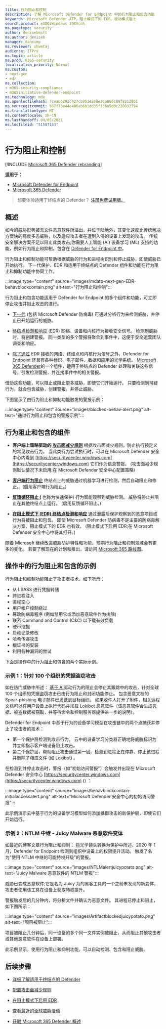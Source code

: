 ```yaml
---
title: 行为阻止和控制
description: 了解 Microsoft Defender for Endpoint 中的行为阻止和包含功能
keywords: Microsoft Defender ATP，阻止模式下的 EDR，被动模式阻止
search.product: eADQiWindows 10XVcnh
ms.pagetype: security
author: denisebmsft
ms.author: deniseb
manager: dansimp
ms.reviewer: shwetaj
audience: ITPro
ms.topic: article
ms.prod: m365-security
localization_priority: Normal
ms.custom:
- next-gen
- edr
ms.collection:
- m365-security-compliance
- m365initiative-defender-endpoint
ms.technology: mde
ms.openlocfilehash: 7cea65292c427cb953e2e8e3ca866c89f83128b1
ms.sourcegitcommit: 987f70e44e406ab6b1dd35f336a9d0c228032794
ms.translationtype: MT
ms.contentlocale: zh-CN
ms.lasthandoff: 04/05/2021
ms.locfileid: "51587163"
---
```

# <a name="behavioral-blocking-and-containment"></a>行为阻止和控制

[!INCLUDE [Microsoft 365 Defender rebranding](../../includes/microsoft-defender.md)]

**适用于：**
- [Microsoft Defender for Endpoint](https://go.microsoft.com/fwlink/p/?linkid=2154037)
- [Microsoft 365 Defender](https://go.microsoft.com/fwlink/?linkid=2118804)

>想要体验适用于终结点的 Defender？ [注册免费试用版。](https://www.microsoft.com/microsoft-365/windows/microsoft-defender-atp?ocid=docs-wdatp-assignaccess-abovefoldlink)

## <a name="overview"></a>概述

如今的威胁形势被无文件恶意软件所溢出[](https://docs.microsoft.com/windows/security/threat-protection/intelligence/fileless-threats)，并位于陆地外，其变化速度比传统解决方案快的高度多态威胁，以及适应攻击者在遭到入侵的设备上发现的攻击。 传统安全解决方案不足以阻止此类攻击;你需要人工智能 (AI) 设备学习 (ML) 支持的功能，例如行为阻止和抑制，包含在 [Defender for Endpoint 中](https://docs.microsoft.com/windows/security)。 

行为阻止和抑制功能可帮助根据威胁的行为和进程树识别和停止威胁，即使威胁已开始执行。 下一代保护、EDR 和适用于终结点的 Defender 组件和功能在行为阻止和抑制功能中协同工作。 

:::image type="content" source="images/mdatp-next-gen-EDR-behavblockcontain.png" alt-text="行为阻止和控制":::

行为阻止和包含功能适用于 Defender for Endpoint 的多个组件和功能，可立即停止攻击并阻止攻击的进行。

- [下一代](https://docs.microsoft.com/windows/security/threat-protection/microsoft-defender-antivirus/microsoft-defender-antivirus-in-windows-10) (包括 Microsoft Defender 防病毒) 可通过分析行为来检测威胁，并停止已开始运行的威胁。

- [终结点检测和响应](https://docs.microsoft.com/microsoft-365/security/defender-endpoint/overview-endpoint-detection-response) (EDR) 网络、设备和内核行为接收安全信号。 检测到威胁时，将创建警报。 同一类型的多个警报将聚合到事件中，这便于安全运营团队调查和响应。

- [除了通过](https://docs.microsoft.com/microsoft-365/security/defender-endpoint/overview-endpoint-detection-response) EDR 接收的网络、终结点和内核行为信号之外，Defender for Endpoint 还具有各种标识、电子邮件、数据和应用的光学系统。 [Microsoft 365 Defender](https://docs.microsoft.com/microsoft-365/security/defender/microsoft-threat-protection)的一个组件，适用于终结点的 Defender 处理和关联这些信号，引发检测警报，并连接事件中的相关警报。

借助这些功能，可以阻止或阻止更多威胁，即使它们开始运行。 只要检测到可疑行为，就会包含威胁，创建警报，并停止威胁。 

下图显示了由行为阻止和抑制功能触发的警报示例：

:::image type="content" source="images/blocked-behav-alert.png" alt-text="通过行为阻止和包含的警报示例":::

## <a name="components-of-behavioral-blocking-and-containment"></a>行为阻止和包含的组件

- **客户端上策略驱动的 [攻击面减少规则](https://docs.microsoft.com/microsoft-365/security/defender-endpoint/attack-surface-reduction)** 根据攻击面减少规则，防止执行预定义的常见攻击行为。 当此类行为尝试执行时，可以在 Microsoft Defender 安全中心内看到 [https://securitycenter.windows.com](https://securitycenter.windows.com) 它们作为信息警报。  (攻击面减少规则默认情况下未启用;在 Microsoft Defender 安全中心配置策略) 

- **[客户端行为阻止](client-behavioral-blocking.md)** 终结点上的威胁通过机器学习进行检测，然后自动阻止和修正。  (启用客户端行为阻止。)  

- **[反馈循环阻止 (](feedback-loop-blocking.md)** 也称为快速保护) 行为智能观察到威胁检测。 威胁将停止并阻止在其他终结点上运行。  (启用反馈循环阻止。)  

- **[在阻止模式下 (EDR) 终结点检测和响应](edr-in-block-mode.md)** 通过泄露后保护观察到的恶意项目或行为将被阻止和包含。 即使 Microsoft Defender 防病毒不是主要的防病毒解决方案，阻止模式下的 EDR 也有效。  (阻止模式下启用 EDR;在 Microsoft Defender 安全中心中将其打开。)  

随着 Microsoft 继续改进威胁防护特性和功能，预期行为阻止和抑制领域会有更多的变化。 若要了解现在的计划和推出，请访问 [Microsoft 365 路线图](https://www.microsoft.com/microsoft-365/roadmap)。

## <a name="examples-of-behavioral-blocking-and-containment-in-action"></a>操作中的行为阻止和包含的示例

行为阻止和抑制功能阻止了攻击者技术，如下所示：

- 从 LSASS 进行凭据转储
- 跨进程注入
- 进程空心
- 用户帐户控制绕过
- 篡改防病毒程序 (例如禁用它或添加恶意软件作为排除) 
- 联系 Command and Control (C&C) 以下载有效负载
- 硬币挖掘
- 启动记录修改
- 哈希传递攻击
- 根证书的安装
- 利用各种漏洞的尝试

下面是操作中的行为阻止和包含的两个实际示例。

### <a name="example-1-credential-theft-attack-against-100-organizations"></a>示例 1：针对 100 个组织的凭据盗窃攻击

如在热门威胁中所述： [基于 AI](https://www.microsoft.com/security/blog/2019/10/08/in-hot-pursuit-of-elusive-threats-ai-driven-behavior-based-blocking-stops-attacks-in-their-tracks)驱动行为的阻止会停止其跟踪中的攻击，针对全球 100 个组织的凭据盗窃攻击已由行为阻止和封闭功能停止。 包含恶意文档的 Spear-phishing 电子邮件已发送到目标组织。 如果收件人打开了附件，相关远程文档可以在用户设备上执行代码并加载 Lokibot 恶意软件（该恶意软件会生成凭据、被盗数据被窃取，并等待命令和控制服务器提供进一步的说明）。 

Defender for Endpoint 中基于行为的设备学习模型在攻击链中的两个点捕获并停止了攻击者的技术：
- 第一个保护层检测到攻击行为。 云中的设备学习分类器正确地将威胁标识为 并立即指示客户端设备阻止攻击。
- 第二个保护层，帮助阻止攻击通过第一层、检测到进程正在停靠、停止该进程并删除了相应文件 (如 Lokibot) 。 

在检测到并停止攻击时，警报（如"初始访问警报"）会触发并出现在 Microsoft Defender 安全中心 [https://securitycenter.windows.com](https://securitycenter.windows.com) () ：

:::image type="content" source="images/behavblockcontain-initialaccessalert.png" alt-text="Microsoft Defender 安全中心的初始访问警报":::

此示例演示云中基于行为的设备学习模型如何添加抵御攻击的新保护层，即使它们开始运行。

### <a name="example-2-ntlm-relay---juicy-potato-malware-variant"></a>示例 2：NTLM 中继 - Juicy Malware 恶意软件变体

如最近的博客文章行为阻止和抑制： [将](https://www.microsoft.com/security/blog/2020/03/09/behavioral-blocking-and-containment-transforming-optics-into-protection)光学镜头转换为保护中所述，2020 年 1 月，Defender for Endpoint 检测到组织中设备上的权限提升活动。 触发了名为"使用 NTLM 中继的可能特权升级"的警报。

:::image type="content" source="images/NTLMalertjuicypotato.png" alt-text="Juicy Malware 恶意软件的 NTLM 警报":::

威胁已变成恶意软件;它是名为 Juicy 为的黑客工具的一个之前未发现的新变体，攻击者使用该工具在设备上获取特权提升。 

警报触发后的几分钟内，将分析文件并确认为恶意文件。 其进程已停止和阻止，如下图所示：

:::image type="content" source="images/Artifactblockedjuicypotato.png" alt-text="项目被阻止":::

项目被阻止几分钟后，同一设备的多个同一文件实例被阻止，从而阻止其他攻击者或其他恶意软件在设备上部署。 

此示例显示，使用行为阻止和抑制功能，可以自动检测、包含和阻止威胁。 

## <a name="next-steps"></a>后续步骤

- [详细了解适用于终结点的 Defender](https://docs.microsoft.com/microsoft-365/security/defender-endpoint/overview-endpoint-detection-response)

- [配置攻击面减少规则](attack-surface-reduction.md)

- [在阻止模式下启用 EDR](edr-in-block-mode.md)

- [查看最近的全球威胁活动](https://www.microsoft.com/wdsi/threats)

- [获取 Microsoft 365 Defender 概述 ](https://docs.microsoft.com/microsoft-365/security/defender/microsoft-threat-protection)
